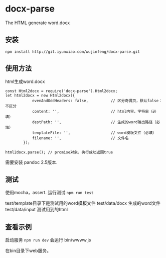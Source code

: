 # docx-parse
The HTML generate word.docx

## 安装

```
npm install http://git.iyunxiao.com/wujinfeng/docx-parse.git
```

## 使用方法

html生成word.docx

```
const Html2docx = require('docx-parse').Html2docx;
let html2docx = new Html2docx({
            evenAndOddHeaders: false,          // 区分奇偶页，默认false：不区分
            content: '',                       // html内容，字符串（必填）
            destPath: '',                      // 生成的word输出路径（必填）
            templateFile: '',                  // word模板文件（必填）
            filename: '',                      // 文件名
        });

html2docx.parse(); // promise对象，执行成功返回true

```

需要安装 pandoc 2.5版本.

## 测试

使用mocha，assert. 运行测试
 ``` npm run test ```

test/template目录下是测试用的word模板文件
test/data/docx 生成的word文件
test/data/input 测试用到的html

## 查看示例

启动服务
 ``` npm run dev ```
 会运行 bin/wwww.js

在bin目录下web服务。
